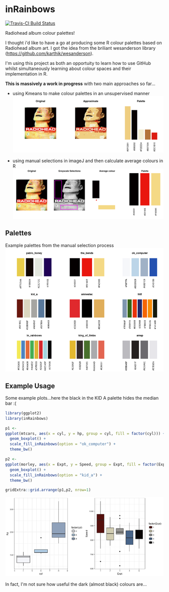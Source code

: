
<!-- README.md is generated from README.Rmd. Please edit that file -->
inRainbows
==========

[![Travis-CI Build Status](https://travis-ci.org/dickie-roper/inRainbows.svg?branch=master)](https://travis-ci.org/dickie-roper/inRainbows)

Radiohead album colour palettes!

I thought i'd like to have a go at producing some R colour palettes based on Radiohead album art. I got the idea from the briliant wesanderson library (<https://github.com/karthik/wesanderson>).

I'm using this project as both an opportuity to learn how to use GitHub whilst simultaneously learning about colour spaces and their implementation in R.

**This is massively a work in progress** with two main approaches so far...

-   using Kmeans to make colour palettes in an unsupervised manner ![kmeans example](man/figures/example_kmeans_palette.png)

-   using manual selections in imageJ and then calculate average colours in R ![manual example](man/figures/example_manual_palette.png)

Palettes
--------

Example palettes from the manual selection process ![Manual palettes](man/figures/palettes.png)

Example Usage
-------------

Some example plots...here the black in the KID A palette hides the median bar :(

``` r
library(ggplot2)
library(inRainbows)
```

``` r
p1 <- 
ggplot(mtcars, aes(x = cyl, y = hp, group = cyl, fill = factor(cyl))) + 
  geom_boxplot() + 
  scale_fill_inRainbows(option = "ok_computer") +
  theme_bw()
```

``` r
p2 <-
ggplot(morley, aes(x = Expt, y = Speed, group = Expt, fill = factor(Expt))) + 
  geom_boxplot() + 
  scale_fill_inRainbows(option = "kid_a") +
  theme_bw()
```

``` r
gridExtra::grid.arrange(p1,p2, nrow=1)
```

![](README-example-ggplots-1.png)

In fact, I'm not sure how useful the dark (almost black) colours are...

